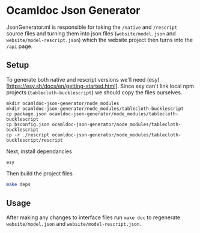 # Ocamldoc Json Generator

JsonGenerator.ml is responsible for taking the `/native` and `/rescript` source files and turning them into json files (`website/model.json` and `website/model-rescript.json`) which the website project then turns into the `/api` page.

## Setup
To generate both native and rescript versions we'll need (esy)[https://esy.sh/docs/en/getting-started.html]. 
Since esy can't link local npm projects (`tablecloth-bucklescript`) we should copy the files ourselves.

```
mkdir ocamldoc-json-generator/node_modules
mkdir ocamldoc-json-generator/node_modules/tablecloth-bucklescript
cp package.json ocamldoc-json-generator/node_modules/tablecloth-bucklescript
cp bsconfig.json ocamldoc-json-generator/node_modules/tablecloth-bucklescript
cp -r ./rescript ocamldoc-json-generator/node_modules/tablecloth-bucklescript/rescript
```

Next, install dependancies
```
esy
```

Then build the project files

```sh
make deps
```

## Usage

After making any changes to interface files run `make doc` to regenerate `website/model.json` and `website/model-rescript.json`.